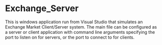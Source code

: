 # Exchange_Server

This is windows application run from Visual Studio that simulates an Exchange Market Client/Server system. The main file can be configured as a server or client application with command line arguments specifying the port to listen on for servers, or the port to connect to for clients.

